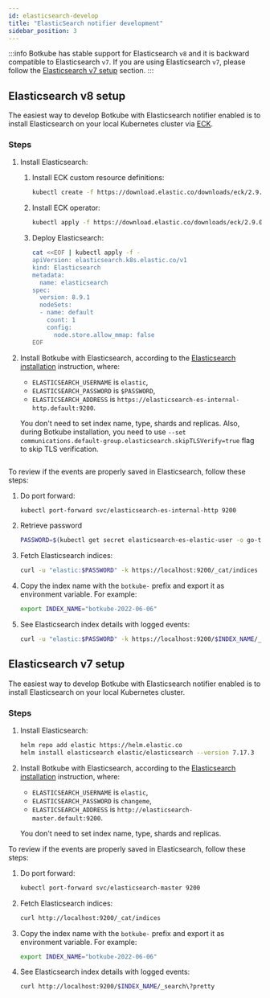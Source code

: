 ```yaml
---
id: elasticsearch-develop
title: "ElasticSearch notifier development"
sidebar_position: 3
---
```


:::info
Botkube has stable support for Elasticsearch `v8` and it is backward compatible to Elasticsearch `v7`. If you are using Elasticsearch `v7`, please follow the [Elasticsearch v7 setup](#elasticsearch-v7-setup) section.
:::

## Elasticsearch v8 setup

The easiest way to develop Botkube with Elasticsearch notifier enabled is to install Elasticsearch on your local Kubernetes cluster via [ECK](https://www.elastic.co/guide/en/cloud-on-k8s/current/k8s-deploy-eck.html).

### Steps

1. Install Elasticsearch:

   1. Install ECK custom resource definitions:
      ```bash
      kubectl create -f https://download.elastic.co/downloads/eck/2.9.0/crds.yaml
      ```
   2. Install ECK operator:
      ```bash
      kubectl apply -f https://download.elastic.co/downloads/eck/2.9.0/operator.yaml
      ```
   3. Deploy Elasticsearch:
      ```bash
      cat <<EOF | kubectl apply -f -
      apiVersion: elasticsearch.k8s.elastic.co/v1
      kind: Elasticsearch
      metadata:
        name: elasticsearch
      spec:
        version: 8.9.1
        nodeSets:
        - name: default
          count: 1
          config:
            node.store.allow_mmap: false
      EOF
      ```

1. Install Botkube with Elasticsearch, according to the [Elasticsearch installation](../../installation/elasticsearch) instruction, where:

   - `ELASTICSEARCH_USERNAME` is `elastic`,
   - `ELASTICSEARCH_PASSWORD` is `$PASSWORD`,
   - `ELASTICSEARCH_ADDRESS` is `https://elasticsearch-es-internal-http.default:9200`.

   You don't need to set index name, type, shards and replicas. Also, during Botkube installation, you need to use `--set communications.default-group.elasticsearch.skipTLSVerify=true` flag to skip TLS verification.

   ```bash

   ```

To review if the events are properly saved in Elasticsearch, follow these steps:

1. Do port forward:

   ```bash
   kubectl port-forward svc/elasticsearch-es-internal-http 9200
   ```

1. Retrieve password

   ```bash
   PASSWORD=$(kubectl get secret elasticsearch-es-elastic-user -o go-template='{{.data.elastic | base64decode}}')
   ```

1. Fetch Elasticsearch indices:

   ```bash
   curl -u "elastic:$PASSWORD" -k https://localhost:9200/_cat/indices
   ```

1. Copy the index name with the `botkube-` prefix and export it as environment variable. For example:

   ```bash
   export INDEX_NAME="botkube-2022-06-06"
   ```

1. See Elasticsearch index details with logged events:

   ```bash
   curl -u "elastic:$PASSWORD" -k https://localhost:9200/$INDEX_NAME/_search\?pretty
   ```

## Elasticsearch v7 setup

The easiest way to develop Botkube with Elasticsearch notifier enabled is to install Elasticsearch on your local Kubernetes cluster.

### Steps

1. Install Elasticsearch:

   ```bash
   helm repo add elastic https://helm.elastic.co
   helm install elasticsearch elastic/elasticsearch --version 7.17.3  --set replicas=1 --set resources.requests.cpu="100m" --set resources.requests.memory="512M" --wait
   ```

1. Install Botkube with Elasticsearch, according to the [Elasticsearch installation](../../installation/elasticsearch) instruction, where:

   - `ELASTICSEARCH_USERNAME` is `elastic`,
   - `ELASTICSEARCH_PASSWORD` is `changeme`,
   - `ELASTICSEARCH_ADDRESS` is `http://elasticsearch-master.default:9200`.

   You don't need to set index name, type, shards and replicas.

To review if the events are properly saved in Elasticsearch, follow these steps:

1. Do port forward:

   ```bash
   kubectl port-forward svc/elasticsearch-master 9200
   ```

1. Fetch Elasticsearch indices:

   ```bash
   curl http://localhost:9200/_cat/indices
   ```

1. Copy the index name with the `botkube-` prefix and export it as environment variable. For example:

   ```bash
   export INDEX_NAME="botkube-2022-06-06"
   ```

1. See Elasticsearch index details with logged events:

   ```bash
   curl http://localhost:9200/$INDEX_NAME/_search\?pretty
   ```
